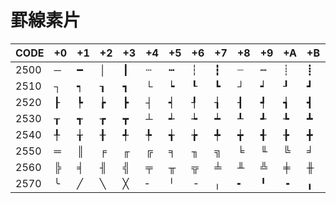 # 罫線素片

|CODE|+0|+1|+2|+3|+4|+5|+6|+7|+8|+9|+A|+B|+C|+D|+E|+F|
|----|--|--|--|--|--|--|--|--|--|--|--|--|--|--|--|--|
|2500| ─ | ━ | │ | ┃ | ┄ | ┅ | ┆ | ┇ | ┈ | ┉ | ┊ | ┋ | ┌ | ┍ | ┎ | ┏ |
|2510| ┐ | ┑ | ┒ | ┓ | └ | ┕ | ┖ | ┗ | ┘ | ┙ | ┚ | ┛ | ├ | ┝ | ┞ | ┟ |
|2520| ┠ | ┡ | ┢ | ┣ | ┤ | ┥ | ┦ | ┧ | ┨ | ┩ | ┪ | ┫ | ┬ | ┭ | ┮ | ┯ |
|2530| ┰ | ┱ | ┲ | ┳ | ┴ | ┵ | ┶ | ┷ | ┸ | ┹ | ┺ | ┻ | ┼ | ┽ | ┾ | ┿ |
|2540| ╀ | ╁ | ╂ | ╃ | ╄ | ╅ | ╆ | ╇ | ╈ | ╉ | ╊ | ╋ | ╌ | ╍ | ╎ | ╏ |
|2550| ═ | ║ | ╒ | ╓ | ╔ | ╕ | ╖ | ╗ | ╘ | ╙ | ╚ | ╛ | ╜ | ╝ | ╞ | ╟ |
|2560| ╠ | ╡ | ╢ | ╣ | ╤ | ╥ | ╦ | ╧ | ╨ | ╩ | ╪ | ╫ | ╬ | ╭ | ╮ | ╯ |
|2570| ╰ | ╱ | ╲ | ╳ | ╴ | ╵ | ╶ | ╷ | ╸ | ╹ | ╺ | ╻ | ╼ | ╽ | ╾ | ╿ |
